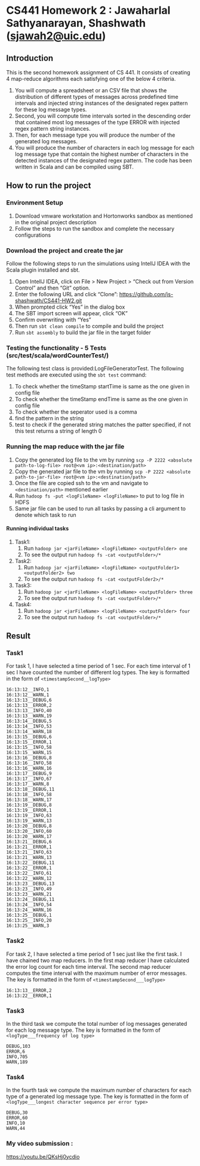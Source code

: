 # CS441 Homework 2 : Jawaharlal Sathyanarayan, Shashwath (sjawah2@uic.edu)

## Introduction
This is the second homework assignment of CS 441. It consists of creating 4 map-reduce algorithms each satisfying one of the below 4 criteria.

1. You will compute a spreadsheet or an CSV file that shows the distribution of different types of messages across predefined time intervals and injected string instances of the designated regex pattern for these log message types.
2. Second, you will compute time intervals sorted in the descending order that contained most log messages of the type ERROR with injected regex pattern string instances.
3. Then, for each message type you will produce the number of the generated log messages.
4. You will produce the number of characters in each log message for each log message type that contain the highest number of characters in the detected instances of the designated regex pattern.
The code has been written in Scala and can be compiled using SBT.

## How to run the project

### Environment Setup
1) Download vmware workstation and Hortonworks sandbox as mentioned in the original project description 
2) Follow the steps to run the sandbox and complete the necessary configurations

### Download the project and create the jar
Follow the following steps to run the simulations using IntellJ IDEA with the Scala plugin installed and sbt.
1) Open IntellJ IDEA, click on File > New Project >  “Check out from Version Control” and then “Git” option.
2) Enter the following URL and click “Clone”: https://github.com/js-shashwath/CS441-HW2.git
3) When prompted click “Yes” in the dialog box
4) The SBT import screen will appear, click “OK”
5) Confirm overwriting with “Yes”
6) Then run `sbt clean compile` to compile and build the project
7) Run `sbt assembly` to build the jar file in the target folder

### Testing the functionality - 5 Tests (src/test/scala/wordCounterTest/)	

The following test class is provided:LogFileGeneratorTest. The following test methods are executed using the `sbt test` command:
1) To check whether the timeStamp startTime is same as the one given in config file
2) To check whether the timeStamp endTime is same as the one given in config file
3) To check whether the seperator used is a comma
4) find the pattern in the string
5) test to check if the generated string matches the patter specified, if not this test returns a string of length 0

### Running the map reduce with the jar file
1) Copy the generated log file to the vm by running `scp -P 2222 <absolute path-to-log-file> root@<vm ip>:<destination/path>`
2) Copy the generated jar file to the vm by running `scp -P 2222 <absolute path-to-jar-file> root@<vm ip>:<destination/path>`
3) Once the file are copied ssh to the vm and navigate to `<destination/path>` mentioned earlier
4) Run `hadoop fs -put <logFileName> <logFileName>` to put to log file in HDFS
5) Same jar file can be used to run all tasks by passing a cli argument to denote which task to run

#### Running individual tasks
1) Task1: 
   1) Run `hadoop jar <jarFileName> <logFileName> <outputFolder> one`
   2) To see the output run `hadoop fs -cat <outputFolder>/*`
2) Task2: 
   1) Run `hadoop jar <jarFileName> <logFileName> <outputFolder1> <outputFolder2> two`
   2) To see the output run `hadoop fs -cat <outputFolder2>/*`
3) Task3:
   1) Run `hadoop jar <jarFileName> <logFileName> <outputFolder> three`
   2) To see the output run `hadoop fs -cat <outputFolder>/*`
4) Task4:
   1) Run `hadoop jar <jarFileName> <logFileName> <outputFolder> four`
   2) To see the output run `hadoop fs -cat <outputFolder>/*`
   


## Result
### Task1
For task 1, I have selected a time period of 1 sec.
For each time interval of 1 sec I have counted the number of different log types.
The key is formatted in the form of `<timestampSecond__logType>`
``````````````````````````````
16:13:12__INFO,1                                                                                                                                                        
16:13:12__WARN,1                                                                                                                                                        
16:13:13__DEBUG,6                                                                                                                                                       
16:13:13__ERROR,2                                                                                                                                                       
16:13:13__INFO,40                                                                                                                                                       
16:13:13__WARN,19                                                                                                                                                       
16:13:14__DEBUG,5                                                                                                                                                       
16:13:14__INFO,53                                                                                                                                                       
16:13:14__WARN,18                                                                                                                                                       
16:13:15__DEBUG,6                                                                                                                                                       
16:13:15__ERROR,1                                                                                                                                                       
16:13:15__INFO,58                                                                                                                                                       
16:13:15__WARN,15                                                                                                                                                       
16:13:16__DEBUG,8                                                                                                                                                       
16:13:16__INFO,58                                                                                                                                                       
16:13:16__WARN,16                                                                                                                                                       
16:13:17__DEBUG,9                                                                                                                                                       
16:13:17__INFO,67                                                                                                                                                       
16:13:17__WARN,8                                                                                                                                                        
16:13:18__DEBUG,11                                                                                                                                                      
16:13:18__INFO,58                                                                                                                                                       
16:13:18__WARN,17                                                                                                                                                       
16:13:19__DEBUG,8                                                                                                                                                       
16:13:19__ERROR,1                                                                                                                                                       
16:13:19__INFO,63                                                                                                                                                       
16:13:19__WARN,13                                                                                                                                                       
16:13:20__DEBUG,8                                                                                                                                                       
16:13:20__INFO,60                                                                                                                                                       
16:13:20__WARN,17                                                                                                                                                       
16:13:21__DEBUG,6                                                                                                                                                       
16:13:21__ERROR,1                                                                                                                                                       
16:13:21__INFO,63                                                                                                                                                       
16:13:21__WARN,13                                                                                                                                                       
16:13:22__DEBUG,11                                                                                                                                                      
16:13:22__ERROR,1                                                                                                                                                       
16:13:22__INFO,61                                                                                                                                                       
16:13:22__WARN,12                                                                                                                                                       
16:13:23__DEBUG,13                                                                                                                                                      
16:13:23__INFO,49                                                                                                                                                       
16:13:23__WARN,21                                                                                                                                                       
16:13:24__DEBUG,11                                                                                                                                                      
16:13:24__INFO,54                                                                                                                                                       
16:13:24__WARN,16                                                                                                                                                       
16:13:25__DEBUG,1                                                                                                                                                       
16:13:25__INFO,20                                                                                                                                                       
16:13:25__WARN,3
``````````````````````````````
### Task2

For task 2, I have selected a time period of 1 sec just like the first task. I have chained two map reducers. 
In the first map reducer I have calculated the error log count for each time interval. The second map reducer computes the time interval 
with the maximum number of error messages.
The key is formatted in the form of `<timestampSecond___logType>`
``````````````````````````````
16:13:13__ERROR,2                                                                                                                                                       
16:13:22__ERROR,1	 
``````````````````````````````
### Task3
In the third task we compute the total number of log messages generated for each log message type.
The key is formatted in the form of `<logType___frequency of log type>`
``````````````````````````````
DEBUG,103                                                                                                                                                               
ERROR,6                                                                                                                                                                 
INFO,705                                                                                                                                                                
WARN,189 
``````````````````````````````
### Task4
In the fourth task we compute the maximum number of characters for each type of a generated log message type.
The key is formatted in the form of `<logType___longest character sequence per error type>`
``````````````````````````````
DEBUG,30                                                                                                                                                                
ERROR,60                                                                                                                                                                
INFO,10                                                                                                                                                                 
WARN,44 
``````````````````````````````
### My video submission :
https://youtu.be/QKsHj0ycdio